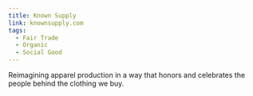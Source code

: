 ```yaml
---
title: Known Supply
link: knownsupply.com
tags:
  - Fair Trade
  - Organic
  - Social Good
---
```

Reimagining apparel production in a way that honors and celebrates the people behind the clothing we buy.